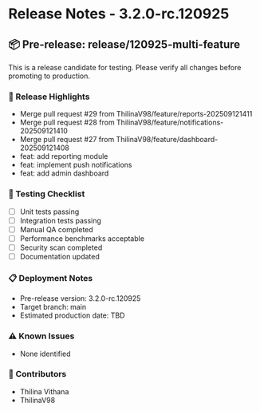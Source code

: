 # Release Notes - 3.2.0-rc.120925

## 📦 Pre-release: release/120925-multi-feature

This is a release candidate for testing. Please verify all changes before promoting to production.

### 🎯 Release Highlights
- Merge pull request #29 from ThilinaV98/feature/reports-202509121411
- Merge pull request #28 from ThilinaV98/feature/notifications-202509121410
- Merge pull request #27 from ThilinaV98/feature/dashboard-202509121408
- feat: add reporting module
- feat: implement push notifications
- feat: add admin dashboard
### 🧪 Testing Checklist
- [ ] Unit tests passing
- [ ] Integration tests passing
- [ ] Manual QA completed
- [ ] Performance benchmarks acceptable
- [ ] Security scan completed
- [ ] Documentation updated

### 📋 Deployment Notes
- Pre-release version: 3.2.0-rc.120925
- Target branch: main
- Estimated production date: TBD

### ⚠️ Known Issues
- None identified

### 👥 Contributors
- Thilina Vithana
- ThilinaV98
